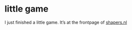 <!--
  id: 245
  date: 2005-01-28T03:06:09
  modified: 2005-01-28T03:06:09
  slug: littlegame
  type: post
  excerpt: <p>I just finished a little game. It&#8217;s at the frontpage of shapers.nl</p>
  categories: Flash, game, Actionscript
  tags: 
  inCv: 
  inPortfolio: 
  dateFrom: 
  dateTo: 
-->

# little game

<p>I just finished a little game. It&#8217;s at the frontpage of <a href="http://www.shapers.nl/" target="_blank">shapers.nl</a></p>